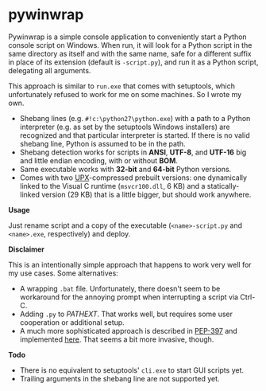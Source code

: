 pywinwrap
=========
Pywinwrap is a simple console application to conveniently start a Python console script on Windows.
When run, it will look for a Python script in the same directory as itself and with the same name, safe for a different suffix in place of its extension (default is ```-script.py```), and run it as a Python script, delegating all arguments.

This approach is similar to ```run.exe``` that comes with setuptools, which unfortunately refused to work for me on some machines. So I wrote my own.

* Shebang lines (e.g. ```#!c:\python27\python.exe```) with a path to a Python interpreter (e.g. as set by the setuptools Windows installers) are recognized and that particular interpreter is started. If there is no valid shebang line, Python is assumed to be in the path.
* Shebang detection works for scripts in **ANSI**, **UTF-8**, and **UTF-16** big and little endian encoding, with or without **BOM**.
* Same executable works with **32-bit** and **64-bit** Python versions.
* Comes with two [UPX](http://upx.sourceforge.net/)-compressed prebuilt versions: one dynamically linked to the Visual C runtime (```msvcr100.dll```, 6 KB) and a statically-linked version (29 KB) that is a little bigger, but should work anywhere.

**Usage**

Just rename script and a copy of the executable (```<name>-script.py``` and ```<name>.exe```, respectively) and deploy.

**Disclaimer**

This is an intentionally simple approach that happens to work very well for my use cases.
Some alternatives:
* A wrapping ```.bat``` file. Unfortunately, there doesn't seem to be workaround for the annoying prompt when interrupting a script via Ctrl-C.
* Adding ```.py``` to *PATHEXT*. That works well, but requires some user cooperation or additional setup.
* A much more sophisticated approach is described in  [PEP-397](http://www.python.org/dev/peps/pep-0397/) and implemented [here](https://bitbucket.org/pypa/pylauncher). That seems a bit more invasive, though.

**Todo**
* There is no equivalent to setuptools' ```cli.exe``` to start GUI scripts yet.
* Trailing arguments in the shebang line are not supported yet.
